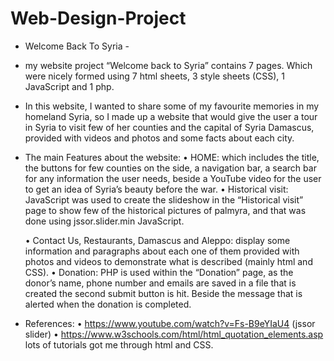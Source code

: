 # Web-Design-Project

- Welcome Back To Syria -

* my website project “Welcome back to Syria” contains 7 pages. Which were nicely formed using 7 html sheets, 3 style sheets (CSS), 1 JavaScript and 1 php.
* In this website, I wanted to share some of my favourite memories in my homeland Syria, so I made up a website that would give the user a tour in Syria to visit few of her counties and the capital of Syria Damascus, provided with videos and photos  and some facts about each city.

* The main Features about the website:
  •	HOME: which includes the title, the buttons for few counties on the side, a navigation bar, a search bar for any information the user needs, beside a YouTube video for the   user to get an idea of Syria’s beauty before the war.
  •	Historical visit: JavaScript was used to create the slideshow in the “Historical visit” page to show few of the historical pictures of palmyra, and that was done using       jssor.slider.min JavaScript. 
  
  •	Contact Us, Restaurants, Damascus and Aleppo: display some information and paragraphs about each one of them provided with photos and videos to demonstrate what is  described (mainly html and CSS).
•	Donation: PHP is used within the “Donation” page, as the donor’s name, phone number and emails are saved in a file that is created the second submit button is hit. Beside the message that is alerted when the donation is completed.

* References:
•	https://www.youtube.com/watch?v=Fs-B9eYIaU4  (jssor slider)
•	https://www.w3schools.com/html/html_quotation_elements.asp lots of tutorials got me through html and CSS.


